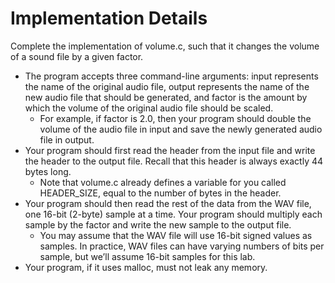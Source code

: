 # Implementation Details

Complete the implementation of volume.c, such that it changes the volume of a sound file by a given factor.

* The program accepts three command-line arguments: input represents the name of the original audio file, output represents the name of the new audio file that should be generated, and factor is the amount by which the volume of the original audio file should be scaled.
    * For example, if factor is 2.0, then your program should double the volume of the audio file in input and save the newly generated audio file in output.
* Your program should first read the header from the input file and write the header to the output file. Recall that this header is always exactly 44 bytes long.
    * Note that volume.c already defines a variable for you called HEADER_SIZE, equal to the number of bytes in the header.
* Your program should then read the rest of the data from the WAV file, one 16-bit (2-byte) sample at a time. Your program should multiply each sample by the factor and write the new sample to the output file.
    * You may assume that the WAV file will use 16-bit signed values as samples. In practice, WAV files can have varying numbers of bits per sample, but we’ll assume 16-bit samples for this lab.
* Your program, if it uses malloc, must not leak any memory.